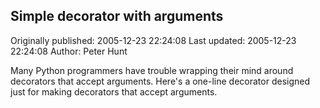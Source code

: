 ## Simple decorator with arguments 
Originally published: 2005-12-23 22:24:08 
Last updated: 2005-12-23 22:24:08 
Author: Peter Hunt 
 
Many Python programmers have trouble wrapping their mind around decorators that accept arguments. Here's a one-line decorator designed just for making decorators that accept arguments.